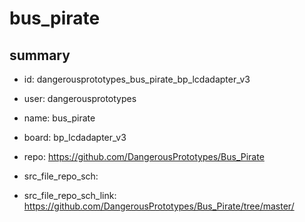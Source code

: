 # bus_pirate
 
## summary 
* id: dangerousprototypes_bus_pirate_bp_lcdadapter_v3
* user: dangerousprototypes
* name: bus_pirate
* board: bp_lcdadapter_v3
* repo: https://github.com/DangerousPrototypes/Bus_Pirate



* src_file_repo_sch: 
* src_file_repo_sch_link: https://github.com/DangerousPrototypes/Bus_Pirate/tree/master/






